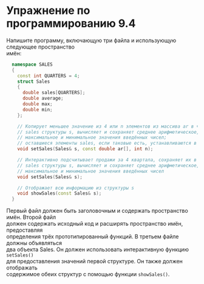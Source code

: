 # Упражнение по программированию 9.4  

Напишите программу, включающую три файла и использующую следующее пространство  
имён:  

```cpp
  namespace SALES
  {
    const int QUARTERS = 4;
    struct Sales
    {
      double sales[QUARTERS];
      double average;
      double max;
      double min;
    };

    // Копирует меньшее значение из 4 или n элементов из массива ar в член
    // sales структуры s, вычисляет и сохраняет среднее арифметическое,
    // максимальное и минимальное значения введённых чисел;
    // оставшиеся элементы sales, если таковые есть, устанавливаются в 0
    void setSales(Sales& s, const double ar[], int n);

    // Интерактивно подсчитывает продажи за 4 квартала, сохраняет их в члене
    // sales структуры s, вычисляет и сохраняет среднее арифметическое, а также
    // максимальное и минимальное значения введённых чисел
    void setSales(Sales& s);

    // Отображает всю информацию из структуры s
    void showSales(const Sales& s);
  }
```  

Первый файл должен быть заголовочным и содержать пространство имён. Второй файл  
должен содержать исходный код и расширять пространство имён, предоставляя  
определения трёх прототипированный функций. В третьем файле должны объявляться  
два объекта Sales. Он должен использовать интерактивную функцию ```setSales()```  
для предоставления значений первой структуре. Он также должен отображать  
содержимое обеих структур с помощью функции ```showSales()```.

